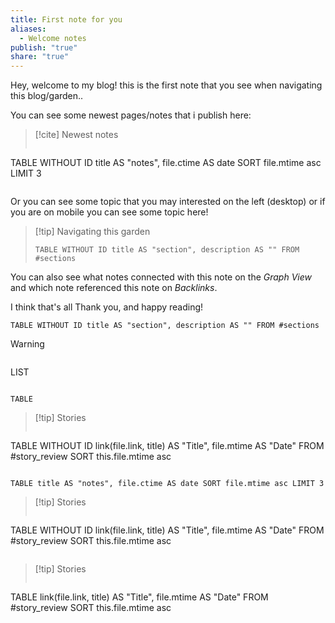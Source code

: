 ```yaml
---
title: First note for you
aliases:
  - Welcome notes
publish: "true"
share: "true"
---
```

Hey, welcome to my blog!
this is the first note that you see when navigating this blog/garden..

You can see some newest pages/notes that i publish here:

>[!cite]  Newest notes
>``` dataview
TABLE WITHOUT ID title AS "notes", file.ctime AS date SORT file.mtime asc LIMIT 3
>```


Or you can see some topic that you may interested on the left (desktop) or if you are on mobile you can see some topic here!

>[!tip] Navigating this garden
> ``` dataview
>TABLE WITHOUT ID title AS "section", description AS "" FROM #sections 
>```


You can also see what notes connected with this note on the *Graph View* and which note referenced this note on *Backlinks*.

I think that's all
Thank you, and happy reading!

``` dataview
TABLE WITHOUT ID title AS "section", description AS "" FROM #sections 
```


>[!warning]
>```dataview
LIST
>```

```dataview
TABLE
```


>[!tip] Stories
>``` dataview
TABLE WITHOUT ID
  link(file.link, title) AS "Title",
  file.mtime AS "Date"
FROM #story_review 
SORT this.file.mtime asc
>```

```dataview
TABLE title AS "notes", file.ctime AS date SORT file.mtime asc LIMIT 3 
```



>[!tip] Stories
>``` dataview
TABLE WITHOUT ID
  link(file.link, title) AS "Title",
  file.mtime AS "Date"
FROM #story_review 
SORT this.file.mtime asc
>```

>[!tip] Stories
>``` dataview
TABLE link(file.link, title) AS "Title",
  file.mtime AS "Date"
FROM #story_review 
SORT this.file.mtime asc
>```

